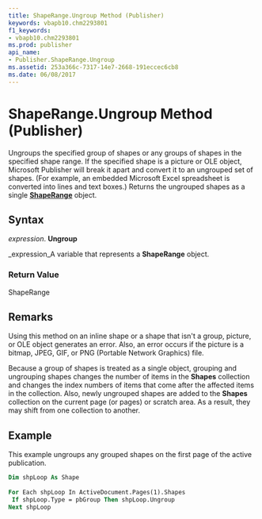 ```yaml
---
title: ShapeRange.Ungroup Method (Publisher)
keywords: vbapb10.chm2293801
f1_keywords:
- vbapb10.chm2293801
ms.prod: publisher
api_name:
- Publisher.ShapeRange.Ungroup
ms.assetid: 253a366c-7317-14e7-2668-191eccec6cb8
ms.date: 06/08/2017
---
```



# ShapeRange.Ungroup Method (Publisher)

Ungroups the specified group of shapes or any groups of shapes in the specified shape range. If the specified shape is a picture or OLE object, Microsoft Publisher will break it apart and convert it to an ungrouped set of shapes. (For example, an embedded Microsoft Excel spreadsheet is converted into lines and text boxes.) Returns the ungrouped shapes as a single  **[ShapeRange](Publisher.ShapeRange.md)** object.


## Syntax

 _expression_. **Ungroup**

 _expression_A variable that represents a  **ShapeRange** object.


### Return Value

ShapeRange


## Remarks

Using this method on an inline shape or a shape that isn't a group, picture, or OLE object generates an error. Also, an error occurs if the picture is a bitmap, JPEG, GIF, or PNG (Portable Network Graphics) file.

Because a group of shapes is treated as a single object, grouping and ungrouping shapes changes the number of items in the  **Shapes** collection and changes the index numbers of items that come after the affected items in the collection. Also, newly ungrouped shapes are added to the **Shapes** collection on the current page (or pages) or scratch area. As a result, they may shift from one collection to another.


## Example

This example ungroups any grouped shapes on the first page of the active publication.


```vb
Dim shpLoop As Shape 
 
For Each shpLoop In ActiveDocument.Pages(1).Shapes 
 If shpLoop.Type = pbGroup Then shpLoop.Ungroup 
Next shpLoop 

```


